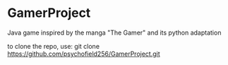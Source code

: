 # GamerProject
Java game inspired by the manga "The Gamer" and its python adaptation

to clone the repo, use:
git clone https://github.com/psychofield256/GamerProject.git
